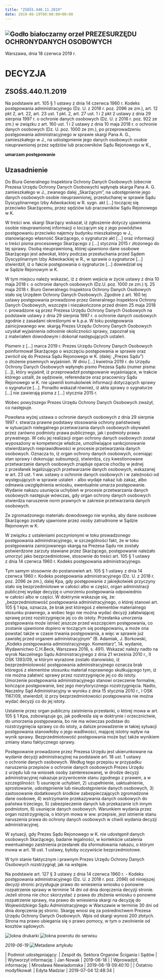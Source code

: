 ```yaml
---
title: "ZSOŚS.440.11.2019"
date: 2019-06-19T00:00:00+00:00
---
```



![Godło białoczarny orzeł](/bundles/app/img/orzeł2.png)
PREZESURZĘDU OCHRONYDANYCH OSOBOWYCH
------------------------------------




 Warszawa, dnia 18
 czerwca
 2019 r.
 


 DECYZJA
=========


ZSOŚS.440.11.2019
-----------------



Na podstawie art. 105 § 1 ustawy z dnia 14 czerwca 1960 r. Kodeks postępowania administracyjnego (Dz. U. z 2018 r. poz. 2096 ze zm.), art. 12 pkt 2, art. 22, art. 23 ust. 1 pkt. 2, art. 27 ust. 1 i 2 pkt 2 ustawy z dnia 29 sierpnia 1997 r. o ochronie danych osobowych (Dz. U. z 2016 r. poz. 922 ze zm.) w związku z art. 160 ust. 1 i 2 ustawy z dnia 10 maja 2018 r. o ochronie danych osobowych (Dz. U. poz. 1000 ze zm.), po przeprowadzeniu postępowania administracyjnego w sprawie skargi Pana A. G., zamieszkałego w J., na udostępnienie jego danych osobowych osobie nieuprawnionej przez sędziów lub pracowników Sądu Rejonowego w K.,


**umarzam postępowanie**


**Uzasadnienie**
----------------


Do Biura Generalnego Inspektora Ochrony Danych Osobowych (obecnie Prezesa Urzędu Ochrony Danych Osobowych) wpłynęła skarga Pana A. G. zamieszkałego w J., zwanego dalej „Skarżącym”, na udostępnienie jego danych osobowych osobie nieuprawnionej, przesłuchanej w sprawie Sądu Dyscyplinarnego Izby Adwokackiej w R. sygn. akt [...] toczącej się przeciwko Skarżącemu, przez sędziów lub pracowników Sądu Rejonowego w K.


W treści ww. skargi Skarżący wskazał, iż zgłoszenie dotyczy ujawnienia osobie nieuprawnionej informacji o toczącym się z jego powództwa postępowaniu przeciwko najemcy budynku mieszkalnego w J., stanowiącego własność Skarżącego, o sygnaturze akt [...] oraz informacji o treści pisma procesowego Skarżącego z [...] stycznia 2015 r złożonego do tej sprawy. Osobą nieuprawnioną, której ujawniono dane osobowe Skarżącego jest adwokat, który podczas przesłuchania przed Sądem Dyscyplinarnym Izby Adwokackiej w R., w sprawie o sygnaturze [...] stwierdził, iż o fakcie postępowania o sygnaturze [...] dowiedział się w Sądzie Rejonowym w K.


W tym miejscu należy wskazać, iż z dniem wejścia w życie ustawy z dnia 10 maja 2018 r. o ochronie danych osobowych (Dz.U. poz. 1000 ze zm.) tj. 25 maja 2018 r. Biuro Generalnego Inspektora Ochrony Danych Osobowych stało się Urzędem Ochrony Danych Osobowych. Zgodnie z art. 160 tej ustawy postępowania prowadzone przez Generalnego Inspektora Ochrony Danych Osobowych, wszczęte i niezakończone przed dniem 25 maja 2018 r. prowadzone są przez Prezesa Urzędu Ochrony Danych Osobowych na podstawie ustawy z dnia 29 sierpnia 1997 r. o ochronie danych osobowych zgodnie z zasadami określonymi w k.p.a. W toku postępowania zainicjowanego ww. skargą Prezes Urzędu Ochrony Danych Osobowych uzyskał wyjaśnienia odnośnie okoliczności sprawy, zapoznał się z materiałem dowodowym i dokonał następujących ustaleń.


Pismem z [...] marca 2019 r. Prezes Urzędu Ochrony Danych Osobowych poinformował Skarżącego o wszczęciu postępowania w sprawie oraz zwrócił się do Prezesa Sądu Rejonowego w K. (dalej: „Prezes Sądu”) o złożenie pisemnych wyjaśnień. W dniu [...] kwietnia 2019 r. do Urzędu Ochrony Danych Osobowych wpłynęło pismo Prezesa Sądu (numer pisma: [...]), który wyjaśnił, iż przeprowadził postępowanie wyjaśniające, w trakcie którego ustalił, że sędziowie, referendarze oraz pracownicy Sądu Rejonowego w K. nie ujawnili komukolwiek informacji dotyczących sprawy o sygnaturze [...]. Ponadto wskazał również, iż akta sprawy o sygnaturze [...] nie zawierają pisma z [...] stycznia 2015 r.


Wobec powyższego Prezes Urzędu Ochrony Danych Osobowych zważył, co następuje.


Powołana wyżej ustawa o ochronie danych osobowych z dnia 29 sierpnia 1997 r. stwarza prawne podstawy stosowania ochrony państwowej w sytuacjach nielegalnego przetwarzania danych osobowych obywateli przez zarówno podmioty prawa publicznego, jak i podmioty prawa prywatnego. W celu jej realizacji organ ochrony danych osobowych został wyposażony w kompetencje władcze, umożliwiające sankcjonowanie stwierdzanych nieprawidłowości w procesie przetwarzania danych osobowych. Oznacza to, iż organ ochrony danych osobowych, oceniając stan sprawy i dokonując subsumpcji, stwierdza, czy kwestionowane przetwarzanie danych osobowych znajduje oparcie choćby w jednej z przesłanek legalizujących przetwarzanie danych osobowych, wskazanej w art. 23 ust. 1 ww. ustawy o ochronie danych osobowych i w zależności od występujących w sprawie ustaleń - albo wydaje nakaz lub zakaz, albo odmawia uwzględnienia wniosku, ewentualnie umarza postępowanie. Wydanie nakazu usunięcia uchybień w procesie przetwarzania danych osobowych następuje wówczas, gdy organ ochrony danych osobowych stwierdza naruszenie norm prawnych w zakresie przetwarzania danych osobowych.


Ze zgromadzonego materiału dowodowego nie wynika, aby dane osobowe Skarżącego zostały ujawnione przez osoby zatrudnione w Sądzie Rejonowym w K.


W związku z ustaleniami poczynionymi w toku prowadzonego postępowania administracyjnego, w szczególności fakt, że w toku postępowania zainicjowanego skargą na Prezesa Sądu nie zostały potwierdzone zarzuty stawiane przez Skarżącego, postępowanie należało umorzyć jako bezprzedmiotowe, stosownie do treści art. 105 § 1 ustawy z dnia 14 czerwca 1960 r. Kodeks postępowania administracyjnego.


Tym samym stosownie do postanowień art. 105 § 1 ustawy z dnia 14 czerwca 1960 r. Kodeks postępowania administracyjnego (Dz. U. z 2018 r. poz. 2096 ze zm.), dalej Kpa, gdy postępowanie z jakiejkolwiek przyczyny stało się bezprzedmiotowe w całości albo w części, organ administracji publicznej wydaje decyzję o umorzeniu postępowania odpowiednio w całości albo w części. W doktrynie wskazuje się, że: „bezprzedmiotowość postępowania administracyjnego, o której stanowi art. 105 § 1 kpa, oznacza, że brak jest któregoś z elementów materialnego stosunku prawnego, a wobec tego nie można wydać decyzji załatwiającej sprawę przez rozstrzygnięcie jej co do istoty. Przesłanka umorzenia postępowania może istnieć jeszcze przed wszczęciem postępowania, co zostanie ujawnione dopiero w toczącym się postępowaniu, a może ona powstać także w czasie trwania postępowania, a więc w sprawie już zawisłej przed organem administracyjnym” (B. Adamiak, J. Borkowski, „Kodeks postępowania administracyjnego. Komentarz”, 14. wydanie, Wydawnictwo C.H.Beck, Warszawa 2016, s. 491). Wskazać należy nadto na wyrok Naczelnego Sądu Administracyjnego z dnia 21 września 2010 r., II OSK 1393/09, w którym wyrażone zostało stanowisko, iż bezprzedmiotowość postępowania administracyjnego oznacza brak któregoś z elementów stosunku materiał noprawnego skutkującego tym, iż nie można załatwić sprawy przez rozstrzygnięcie jej co do istoty. Umorzenie postępowania administracyjnego stanowi orzeczenie formalne, kończące postępowanie, bez jego merytorycznego rozstrzygnięcia. Nadto, Naczelny Sąd Administracyjny w wyroku z dnia 15 stycznia 2010 r., I OSK 1167/09, stwierdził, iż przy bezprzedmiotowości postępowania nie można wydać decyzji co do jej istoty.


Ustalenie przez organ publiczny zaistnienia przesłanki, o której mowa w art. 105 § 1 Kpa, zobowiązuje go, jak podkreśla się w doktrynie i orzecznictwie, do umorzenia postępowania, bo nie ma wówczas podstaw do rozstrzygnięcia sprawy co do istoty, a dalsze prowadzenie w takiej sytuacji postępowania stanowiłoby o jego wadliwości, mającej istotny wpływ na wynik sprawy. Bezprzedmiotowość postępowania może być także wynikiem zmiany stanu faktycznego sprawy.


Postępowanie prowadzone przez Prezesa Urzędu jest ukierunkowane na wydanie decyzji administracyjnej na podstawie art. 18 ust. 1 ustawy o ochronie danych osobowych. Według tego przepisu w przypadku naruszenia przepisów o ochronie danych osobowych Prezes Urzędu z urzędu lub na wniosek osoby zainteresowanej, w drodze decyzji administracyjnej nakazuje przywrócenie stanu zgodnego z prawem, a w szczególności: 1) usunięcie uchybień, 2) uzupełnienie, uaktualnienie, sprostowanie, udostępnienie lub nieudostępnienie danych osobowych, 3) zastosowanie dodatkowych środków zabezpieczających zgromadzone dane osobowe, 4) wstrzymanie przekazywania danych osobowych do państwa trzeciego, 5) zabezpieczenie danych lub przekazanie ich innym podmiotom, 6) usunięcie danych osobowych. Warunkiem wydania przez organ rozstrzygnięcia, o którym mowa w ww. przepisie, jest istnienie stanu naruszenia prawa do ochrony danych osobowych w chwili wydania decyzji administracyjnej.



W sytuacji, gdy Prezes Sądu Rejonowego w K. nie udostępnił danych osobowych Skarżącego, badanie legalności, w kontekście ustalenia ewentualnego zaistnienia przesłanek dla sformułowania nakazu, o którym mowa w art. 18 ust. 1 ustawy, byłoby oczywiście bezprzedmiotowe.


W tym stanie faktycznym i prawnym Prezes Urzędu Ochrony Danych Osobowych rozstrzygnął, jak na wstępie.


Na podstawie art. 127 § 3 ustawy z dnia 14 czerwca 1960 r. - Kodeks postępowania administracyjnego (Dz. U. z 2018 r. poz. 2096) od niniejszej decyzji stronic przysługuje prawo do wniesienia wniosku o ponowne rozpatrzenie sprawy w terminie 14 dni od dnia doręczenia decyzji stronie. Jeżeli strona nie chcc skorzystać z prawa do złożenia wniosku o ponowne rozpatrzenie sprawy, ma prawo do wniesienia skargi na decyzję do Wojewódzkiego Sądu Administracyjnego w Warszawie w terminie 30 dni od dnia doręczenia jej stronic. Skargę wnosi się za pośrednictwem Prezesa Urzędu Ochrony Danych Osobowych. Wpis od skargi wynosi 200 złotych. Strona ma prawo ubiegania się o prawo pomocy, w tym o zwolnienie od kosztów sądowych.



![Iokna drukarki](/bundles/app/img/ico/print.svg "Kliknij aby zobaczyć wersję do wydruku.")
![Iokna powrotu do serwisu](/bundles/app/img/ico/back.svg "Kliknij aby wrócić do normalnej wersji serwisu.")


*2019-06-19*
![Metadane artykułu](/bundles/app/img/metadane-s3.png "Metadane artykułu")




| Podmiot udostępniający: | Zespół ds. Sektora Organów Ścigania i Sądów |
| Wytworzył informację: | Jan Nowak | 2019-06-18 |
| Wprowadził‚ informację: | Mirosława Niewiadomska | 2019-06-19 09:40:10 |
| Ostatnio modyfikował: | Edyta Madziar | 2019-07-04 12:48:34 |


